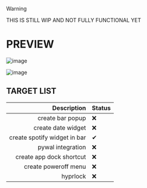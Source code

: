 > [!WARNING]
>  THIS IS STILL WIP AND NOT FULLY FUNCTIONAL YET


# PREVIEW

![image](https://github.com/user-attachments/assets/2532d008-7a3f-4ffd-9d56-8779ff4e3f05)



![image](https://github.com/user-attachments/assets/a2c17721-465a-481d-9bb2-2cff92e882e0)














## TARGET LIST


| Description                             | Status           |
|--------------------:|:--------------------------------|
| create bar popup                        |         ❌       |
| create date widget                     |         ❌       |
| create spotify widget in bar            |         ✔       |
| pywal integration                       |         ❌       |
| create app dock shortcut                |         ❌       |
| create poweroff menu                    |         ❌       |
| hyprlock                                |         ❌       |
